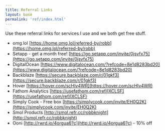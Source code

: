 ```yaml
---
title: Referral Links
layout: base
permalink: 'ref/index.html'
---
```


Use these referral links for services I use and we both get free stuff.

- omg.lol [https://home.omg.lol/referred-by/robb](https://home.omg.lol/referred-by/robb)
- Setapp - get a month free! [https://go.setapp.com/invite/0jsvfx75](https://go.setapp.com/invite/0jsvfx75)
- DigitalOcean [https://www.digitalocean.com/?refcode=8e1d8283bd20](https://www.digitalocean.com/?refcode=8e1d8283bd20)
- Backblaze [https://secure.backblaze.com/r/01gkf3](https://secure.backblaze.com/r/01gkf3)
- Hover [https://hover.com/scHIv4WR](https://hover.com/scHIv4WR)
- Fathom Analytics [https://usefathom.com/ref/IXCLSF](https://usefathom.com/ref/IXCLSF)
- Simply Cook - Free box [https://simplycook.com/invite/EH0Q2K](https://simplycook.com/invite/EH0Q2K)
- Smol Products [http://smol.refr.cc/robbknight](http://smol.refr.cc/robbknight)
- Ooni [http://rwrd.io/4orgua6?c](http://rwrd.io/4orgua6?c) - 10% off
